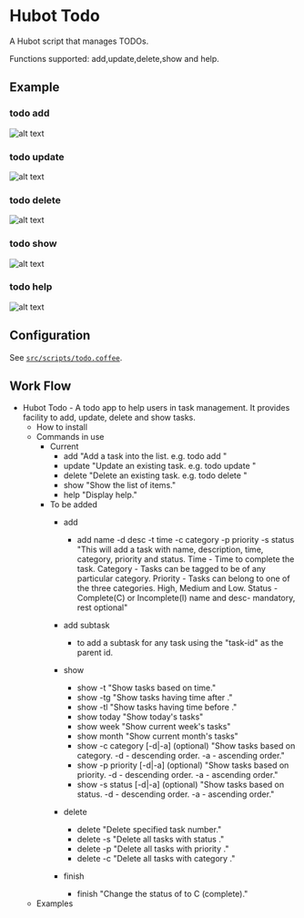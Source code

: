 # Hubot Todo

A Hubot script that manages TODOs.

Functions supported: add,update,delete,show and help.

## Example
### todo add <task>
![alt text](https://github.com/vishals79/hubot-todo/blob/master/etc/todo-add.jpg "todo add")

### todo update <task-number> <modified-task-desc>
![alt text](https://github.com/vishals79/hubot-todo/blob/master/etc/todo-update.jpg "todo update")

### todo delete <task-number>
![alt text](https://github.com/vishals79/hubot-todo/blob/master/etc/todo-delete.jpg "todo delete")

### todo show
![alt text](https://github.com/vishals79/hubot-todo/blob/master/etc/todo-show.jpg "todo show")

### todo help
![alt text](https://github.com/vishals79/hubot-todo/blob/master/etc/todo-help.jpg "todo help")

## Configuration
See [`src/scripts/todo.coffee`](src/scripts/todo.coffee).

## Work Flow

- Hubot Todo - A todo app to help users in task management. It provides facility to add, update, delete and show tasks.
  - How to install
  - Commands in use
    - Current
      - add
        "Add  a task into the list. e.g. todo add <description>"
      - update
        "Update an existing task. e.g. todo update <task-number>"
      - delete
        "Delete an existing task. e.g. todo delete <task-number>"
      - show
        "Show the list of items."
      - help
        "Display help."
    - To be added
      - add 
        - add name -d desc -t time -c category -p priority -s status
          "This will add a task with name, description, time, category, priority and status.
          Time - Time to complete the task.
          Category - Tasks can be tagged to be of any particular category.
          Priority - Tasks can belong to one of the three categories. High, Medium and Low.
          Status - Complete(C) or Incomplete(I)
          name and desc- mandatory, rest optional"
      
      - add subtask
        - to add a subtask for any task using the "task-id" as the parent id.
	  
      - show
        - show -t <time>
          "Show tasks based on time."
        - show -tg <time>
          "Show tasks having time after <time>."
        - show -tl <time>
          "Show tasks having time before <time>."
        - show today
          "Show today's tasks"
        - show week
          "Show current week's tasks"
        - show month
          "Show current month's tasks"
        - show -c category [-d|-a] (optional)
          "Show tasks based on category.
          -d - descending order. 
          -a - ascending order."
        - show -p priority  [-d|-a] (optional)
          "Show tasks based on priority.
          -d - descending order.
          -a - ascending order."
        - show -s status [-d|-a] (optional)
          "Show tasks based on status.
          -d - descending order.
          -a - ascending order."
      - delete
        - delete <task-number>
          "Delete specified task number."
        - delete -s <status>
          "Delete all tasks with status <status>."
        - delete -p <priority>
          "Delete all tasks with priority <priority>."
        - delete -c <category>
          "Delete all tasks with category <category>."
      - finish
        - finish <task-number>
          "Change the status of <task-number> to C (complete)."
  - Examples


